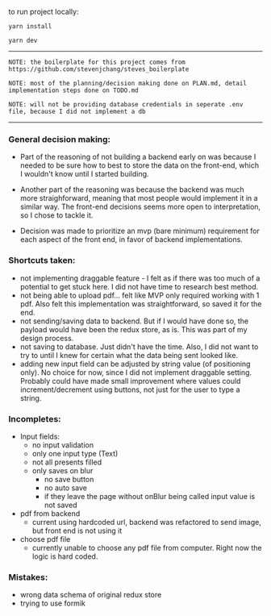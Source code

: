to run project locally:

`yarn install`

`yarn dev`

-----

`NOTE: the boilerplate for this project comes from https://github.com/stevenjchang/steves_boilerplate`

`NOTE: most of the planning/decision making done on PLAN.md, detail implementation steps done on TODO.md`

`NOTE: will not be providing database credentials in seperate .env file, because I did not implement a db`

-----
### General decision making:
- Part of the reasoning of not building a backend early on was because I needed to be sure how to best to store the data on the front-end, which I wouldn't know until I started building.

- Another part of the reasoning was because the backend was much more straighforward, meaning that most people would implement it in a similar way. The front-end decisions seems more open to interpretation, so I chose to tackle it.

- Decision was made to prioritize an mvp (bare minimum) requirement for each aspect of the front end, in favor of backend implementations.

### Shortcuts taken:
- not implementing draggable feature - I felt as if there was too much of a potential to get stuck here. I did not have time to research best method.
- not being able to upload pdf... felt like MVP only required working with 1 pdf. Also felt this implementation was straightforward, so saved it for the end.
- not sending/saving data to backend. But if I would have done so, the payload would have been the redux store, as is. This was part of my design process.
- not saving to database. Just didn't have the time. Also, I did not want to try to until I knew for certain what the data being sent looked like.
- adding new input field can be adjusted by string value (of positioning only). No choice for now, since I did not implement draggable setting. Probably could have made small improvement where values could increment/decrement using buttons, not just for the user to type a string.

### Incompletes:
- Input fields:
    - no input validation
    - only one input type (Text)
    - not all presents filled
    - only saves on blur
      - no save button
      - no auto save
      - if they leave the page without onBlur being called input value is not saved
- pdf from backend
    - current using hardcoded url, backend was refactored to send image, but front end is not using it
- choose pdf file
    - currently unable to choose any pdf file from computer. Right now the logic is hard coded.

### Mistakes:
- wrong data schema of original redux store
- trying to use formik